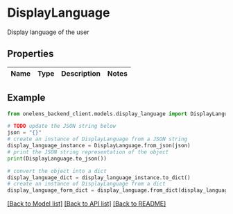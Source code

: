 # DisplayLanguage

Display language of the user

## Properties

Name | Type | Description | Notes
------------ | ------------- | ------------- | -------------

## Example

```python
from onelens_backend_client.models.display_language import DisplayLanguage

# TODO update the JSON string below
json = "{}"
# create an instance of DisplayLanguage from a JSON string
display_language_instance = DisplayLanguage.from_json(json)
# print the JSON string representation of the object
print(DisplayLanguage.to_json())

# convert the object into a dict
display_language_dict = display_language_instance.to_dict()
# create an instance of DisplayLanguage from a dict
display_language_form_dict = display_language.from_dict(display_language_dict)
```
[[Back to Model list]](../README.md#documentation-for-models) [[Back to API list]](../README.md#documentation-for-api-endpoints) [[Back to README]](../README.md)


